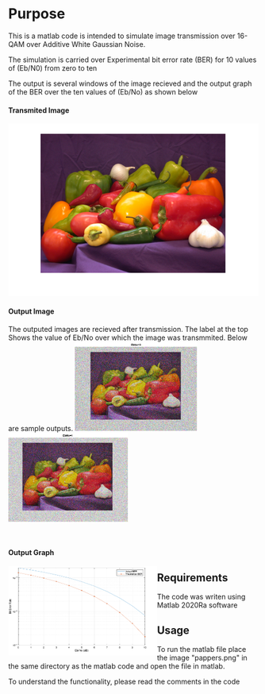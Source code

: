 # Purpose
This is a matlab code is intended to simulate image transmission over 16-QAM over Additive White Gaussian Noise.

The simulation is carried over Experimental bit error rate (BER) for 10 values of (Eb/N0) from zero to ten 

The output is several windows of the image recieved and the output graph of the BER over the ten values of (Eb/No) as shown below

#### Transmited Image
![Peppers.png](/image003.png)

#### Output Image 
The outputed images are recieved after transmission. The label at the top Shows the value of Eb/No over which the image was transmmited. Below are sample outputs. 
<img height="180" src="image005.png"/>
<img  height="180" src="image007.png"/>

<br/>

#### Output Graph
<img alt="BER vs Eb/No" align="left" height="180" src="image001.png"/>

<h2>Requirements</h2>
 The code was writen using Matlab 2020Ra software

<h2>Usage</h2>
  To run the matlab file place the image "pappers.png" in the same directory as the matlab code and open the file in matlab.

  To understand the functionality, please read the comments in the code